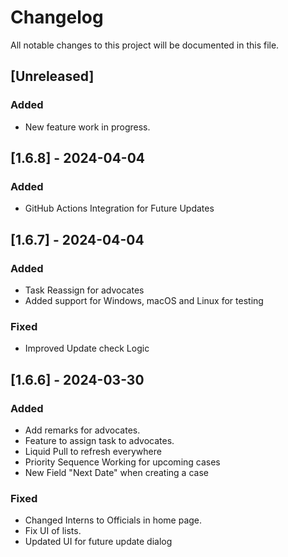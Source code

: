 # Changelog

All notable changes to this project will be documented in this file.

## [Unreleased]

### Added

- New feature work in progress.

## [1.6.8] - 2024-04-04

### Added

- GitHub Actions Integration for Future Updates

## [1.6.7] - 2024-04-04

### Added

- Task Reassign for advocates
- Added support for Windows, macOS and Linux for testing

### Fixed

- Improved Update check Logic

## [1.6.6] - 2024-03-30

### Added

- Add remarks for advocates.
- Feature to assign task to advocates.
- Liquid Pull to refresh everywhere
- Priority Sequence Working for upcoming cases
- New Field "Next Date" when creating a case

### Fixed

- Changed Interns to Officials in home page.
- Fix UI of lists.
- Updated UI for future update dialog